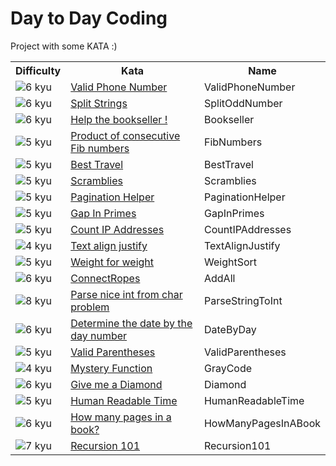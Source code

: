 # Day to Day Coding
Project with some KATA :)


<table>
  <tr>
    <th>Difficulty</th>
    <th>Kata</th>
    <th>Name</th>
  </tr>
  <tr>
    <td><img src="http://i.imgur.com/ZccZynH.png" alt="6 kyu"/></td>
    <td><a href="https://www.codewars.com/kata/525f47c79f2f25a4db000025">Valid Phone Number</a></td>
    <td>ValidPhoneNumber</td>
  </tr>
  <tr>
      <td><img src="http://i.imgur.com/ZccZynH.png" alt="6 kyu"/></td>
      <td><a href="https://www.codewars.com/kata/515de9ae9dcfc28eb6000001">Split Strings</a></td>
      <td>SplitOddNumber</td>
  </tr>
   <tr>
      <td><img src="http://i.imgur.com/ZccZynH.png" alt="6 kyu"/></td>
      <td><a href="https://www.codewars.com/kata/54dc6f5a224c26032800005c">Help the bookseller !</a></td>
      <td>Bookseller</td>
  </tr>
  <tr>
    <td><img src="http://i.imgur.com/wGVxr9j.png" alt="5 kyu"/></td>
    <td><a href="https://www.codewars.com/kata/5541f58a944b85ce6d00006a">Product of consecutive Fib numbers</a></td>
    <td>FibNumbers</td>
  </tr>
   <tr>
     <td><img src="http://i.imgur.com/wGVxr9j.png" alt="5 kyu"/></td>
     <td><a href="https://www.codewars.com/kata/55e7280b40e1c4a06d0000aa">Best Travel</a></td>
     <td>BestTravel</td>
   </tr>
  <tr>
    <td><img src="http://i.imgur.com/wGVxr9j.png" alt="5 kyu"/></td>
    <td><a href="https://www.codewars.com/kata/55c04b4cc56a697bb0000048">Scramblies</a></td>
    <td>Scramblies</td>
  </tr>
  <tr>
      <td><img src="http://i.imgur.com/wGVxr9j.png" alt="5 kyu"/></td>
      <td><a href="https://www.codewars.com/kata/515bb423de843ea99400000a">Pagination Helper</a></td>
      <td>PaginationHelper</td>
  </tr> 
  <tr>
      <td><img src="http://i.imgur.com/wGVxr9j.png" alt="5 kyu"/></td>
      <td><a href="https://www.codewars.com/kata/561e9c843a2ef5a40c0000a4">Gap In Primes</a></td>
      <td>GapInPrimes</td>
  </tr> 
  <tr>
      <td><img src="http://i.imgur.com/wGVxr9j.png" alt="5 kyu"/></td>
      <td><a href="https://www.codewars.com/kata/526989a41034285187000de4">Count IP Addresses</a></td>
      <td>CountIPAddresses</td> 
  </tr>
  <tr>
      <td><img src="http://i.imgur.com/Sk20Fhz.png" alt="4 kyu"/></td>
      <td><a href="https://www.codewars.com/kata/526989a41034285187000de4">Text align justify</a></td>
      <td>TextAlignJustify</td>
  </tr>
  <tr>
      <td><img src="http://i.imgur.com/wGVxr9j.png" alt="5 kyu"/></td>
      <td><a href="https://www.codewars.com/kata/55c6126177c9441a570000cc">Weight for weight</a></td>
      <td>WeightSort</td>
  </tr>
  <tr>
      <td><img src="http://i.imgur.com/ZccZynH.png" alt="6 kyu"/></td>
      <td><a href="https://www.codewars.com/kata/5b7d7ce57a0c9d86c700014b">ConnectRopes</a></td>
      <td>AddAll</td>
  </tr> 
  <tr>
      <td><img src="http://i.imgur.com/8S5Xl1A.png" alt="8 kyu"/></td>
      <td><a href="https://www.codewars.com/kata/557cd6882bfa3c8a9f0000c1">Parse nice int from char problem</a></td>
      <td>ParseStringToInt</td>
  </tr>  
  <tr>
      <td><img src="http://i.imgur.com/ZccZynH.png" alt="6 kyu"/></td>
      <td><a href="https://www.codewars.com/kata/602afedfd4a64d0008eb4e6e">Determine the date by the day number</a></td>
      <td>DateByDay</td>
  </tr>
  <tr>
      <td><img src="http://i.imgur.com/wGVxr9j.png" alt="5 kyu"/></td>
      <td><a href="https://www.codewars.com/kata/52774a314c2333f0a7000688">Valid Parentheses</a></td>
      <td>ValidParentheses</td>
  </tr>
  <tr>
      <td><img src="http://i.imgur.com/Sk20Fhz.png" alt="4 kyu"/></td>
      <td><a href="https://www.codewars.com/kata/56b2abae51646a143400001d">Mystery Function</a></td>
      <td>GrayCode</td>
  </tr>
  <tr>
      <td><img src="http://i.imgur.com/ZccZynH.png" alt="6 kyu"/></td>
      <td><a href="https://www.codewars.com/kata/5503013e34137eeeaa001648">Give me a Diamond</a></td>
      <td>Diamond</td>
  </tr>
  <tr>
      <td><img src="http://i.imgur.com/wGVxr9j.png" alt="5 kyu"/></td>
      <td><a href="https://www.codewars.com/kata/52685f7382004e774f0001f7">Human Readable Time</a></td>
      <td>HumanReadableTime</td>
  </tr> 
  <tr>
      <td><img src="http://i.imgur.com/ZccZynH.png" alt="6 kyu"/></td>
      <td><a href="https://www.codewars.com/kata/622de76d28bf330057cd6af8">How many pages in a book?</a></td>
      <td>HowManyPagesInABook</td>
  </tr>
  <tr>
      <td><img src="http://i.imgur.com/INcuEgb.png" alt="7 kyu"/></td>
      <td><a href="https://www.codewars.com/kata/5b752a42b11814b09c00005d">Recursion 101</a></td>
      <td>Recursion101</td>
  </tr>
</table>
